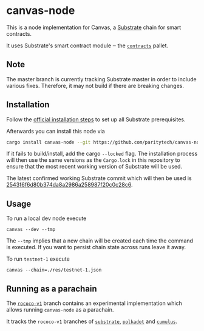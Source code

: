 # canvas-node

This is a node implementation for Canvas, a [Substrate](https://github.com/paritytech/substrate)
chain for smart contracts.

It uses Substrate's smart contract module ‒ the
[`contracts`](https://github.com/paritytech/substrate/tree/master/frame/contracts)
pallet.


## Note

The master branch is currently tracking Substrate master in order to include
various fixes. Therefore, it may not build if there are breaking changes.

## Installation

Follow the [official installation steps](https://substrate.dev/docs/en/knowledgebase/getting-started/) 
to set up all Substrate prerequisites.

Afterwards you can install this node via

```bash
cargo install canvas-node --git https://github.com/paritytech/canvas-node.git --force
```

If it fails to build/install, add the cargo `--locked` flag. The installation process
will then use the same versions as the `Cargo.lock` in this repository to ensure that the
most recent working version of Substrate will be used.

The latest confirmed working Substrate commit which will then be used is
[2543f6f6d80b374da8a2986a258987f20c0c28c6](https://github.com/paritytech/substrate/tree/2543f6f6d80b374da8a2986a258987f20c0c28c6).

## Usage

To run a local dev node execute
```
canvas --dev --tmp
```
The `--tmp` implies that a new chain will be created each time the command
is executed. If you want to persist chain state across runs leave it away.

To run `testnet-1` execute

```
canvas --chain=./res/testnet-1.json
```

## Running as a parachain

The [`rococo-v1`](https://github.com/paritytech/canvas-node/tree/rococo-v1) branch
contains an experimental implementation which allows running `canvas-node` as a parachain.

It tracks the `rococo-v1` branches of
[`substrate`](https://github.com/paritytech/substrate/tree/rococo-v1), 
[`polkadot`](https://github.com/paritytech/polkadot/tree/rococo-v1) and 
[`cumulus`](https://github.com/paritytech/cumulus/tree/rococo-v1).
